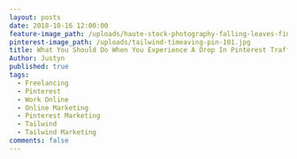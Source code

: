 ```yaml
---
layout: posts
date: 2018-10-16 12:00:00
feature-image_path: /uploads/haute-stock-photography-falling-leaves-final-15.jpg
pinterest-image_path: /uploads/tailwind-timeaving-pin-101.jpg
title: What You Should Do When You Experience A Drop In Pinterest Traffic
Author: Justyn
published: true
tags:
  - Freelancing
  - Pinterest
  - Work Online
  - Online Marketing
  - Pinterest Marketing
  - Tailwind
  - Tailwind Marketing
comments: false
---
```


